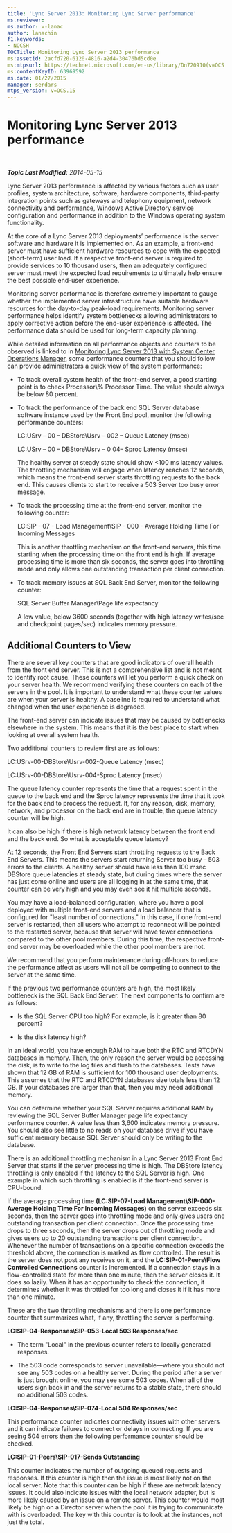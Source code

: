 ```yaml
---
title: 'Lync Server 2013: Monitoring Lync Server performance'
ms.reviewer: 
ms.author: v-lanac
author: lanachin
f1.keywords:
- NOCSH
TOCTitle: Monitoring Lync Server 2013 performance
ms:assetid: 2acfd720-6120-4816-a2d4-30476bd5cd0e
ms:mtpsurl: https://technet.microsoft.com/en-us/library/Dn720910(v=OCS.15)
ms:contentKeyID: 63969592
ms.date: 01/27/2015
manager: serdars
mtps_version: v=OCS.15
---
```


<div data-xmlns="http://www.w3.org/1999/xhtml">

<div class="topic" data-xmlns="http://www.w3.org/1999/xhtml" data-msxsl="urn:schemas-microsoft-com:xslt" data-cs="https://msdn.microsoft.com/">

<div data-asp="https://msdn2.microsoft.com/asp">

# Monitoring Lync Server 2013 performance

</div>

<div id="mainSection">

<div id="mainBody">

<span> </span>

_**Topic Last Modified:** 2014-05-15_

Lync Server 2013 performance is affected by various factors such as user profiles, system architecture, software, hardware components, third-party integration points such as gateways and telephony equipment, network connectivity and performance, Windows Active Directory service configuration and performance in addition to the Windows operating system functionality.

At the core of a Lync Server 2013 deployments’ performance is the server software and hardware it is implemented on. As an example, a front-end server must have sufficient hardware resources to cope with the expected (short-term) user load. If a respective front-end server is required to provide services to 10 thousand users, then an adequately configured server must meet the expected load requirements to ultimately help ensure the best possible end-user experience.

Monitoring server performance is therefore extremely important to gauge whether the implemented server infrastructure have suitable hardware resources for the day-to-day peak-load requirements. Monitoring server performance helps identify system bottlenecks allowing administrators to apply corrective action before the end-user experience is affected. The performance data should be used for long-term capacity planning.

While detailed information on all performance objects and counters to be observed is linked to in [Monitoring Lync Server 2013 with System Center Operations Manager](lync-server-2013-monitoring-lync-server-with-system-center-operations-manager.md), some performance counters that you should follow can provide administrators a quick view of the system performance:

  - To track overall system health of the front-end server, a good starting point is to check Processor\\% Processor Time. The value should always be below 80 percent.

  - To track the performance of the back end SQL Server database software instance used by the Front End pool, monitor the following performance counters:
    
    LC:USrv – 00 – DBStore\\Usrv – 002 – Queue Latency (msec)
    
    LC:USrv – 00 – DBStore\\Usrv – 0 04– Sproc Latency (msec)
    
    The healthy server at steady state should show \<100 ms latency values. The throttling mechanism will engage when latency reaches 12 seconds, which means the front-end server starts throttling requests to the back end. This causes clients to start to receive a 503 Server too busy error message.

  - To track the processing time at the front-end server, monitor the following counter:
    
    LC:SIP - 07 - Load Management\\SIP - 000 - Average Holding Time For Incoming Messages
    
    This is another throttling mechanism on the front-end servers, this time starting when the processing time on the front end is high. If average processing time is more than six seconds, the server goes into throttling mode and only allows one outstanding transaction per client connection.

  - To track memory issues at SQL Back End Server, monitor the following counter:
    
    SQL Server Buffer Manager\\Page life expectancy
    
    A low value, below 3600 seconds (together with high latency writes/sec and checkpoint pages/sec) indicates memory pressure.

<div>

## Additional Counters to View

There are several key counters that are good indicators of overall health from the front end server. This is not a comprehensive list and is not meant to identify root cause. These counters will let you perform a quick check on your server health. We recommend verifying these counters on each of the servers in the pool. It is important to understand what these counter values are when your server is healthy. A baseline is required to understand what changed when the user experience is degraded.

The front-end server can indicate issues that may be caused by bottlenecks elsewhere in the system. This means that it is the best place to start when looking at overall system health.

Two additional counters to review first are as follows:

LC:USrv-00-DBStore\\Usrv-002-Queue Latency (msec)

LC:USrv-00-DBStore\\Usrv-004-Sproc Latency (msec)

The queue latency counter represents the time that a request spent in the queue to the back end and the Sproc latency represents the time that it took for the back end to process the request. If, for any reason, disk, memory, network, and processor on the back end are in trouble, the queue latency counter will be high.

It can also be high if there is high network latency between the front end and the back end. So what is acceptable queue latency?

At 12 seconds, the Front End Servers start throttling requests to the Back End Servers. This means the servers start returning Server too busy – 503 errors to the clients. A healthy server should have less than 100 msec DBStore queue latencies at steady state, but during times where the server has just come online and users are all logging in at the same time, that counter can be very high and you may even see it hit multiple seconds.

You may have a load-balanced configuration, where you have a pool deployed with multiple front-end servers and a load balancer that is configured for "least number of connections." In this case, if one front-end server is restarted, then all users who attempt to reconnect will be pointed to the restarted server, because that server will have fewer connections compared to the other pool members. During this time, the respective front-end server may be overloaded while the other pool members are not.

We recommend that you perform maintenance during off-hours to reduce the performance affect as users will not all be competing to connect to the server at the same time.

If the previous two performance counters are high, the most likely bottleneck is the SQL Back End Server. The next components to confirm are as follows:

  - Is the SQL Server CPU too high? For example, is it greater than 80 percent?

  - Is the disk latency high?

In an ideal world, you have enough RAM to have both the RTC and RTCDYN databases in memory. Then, the only reason the server would be accessing the disk, is to write to the log files and flush to the databases. Tests have shown that 12 GB of RAM is sufficient for 100 thousand user deployments. This assumes that the RTC and RTCDYN databases size totals less than 12 GB. If your databases are larger than that, then you may need additional memory.

You can determine whether your SQL Server requires additional RAM by reviewing the SQL Server Buffer Manager page life expectancy performance counter. A value less than 3,600 indicates memory pressure. You should also see little to no reads on your database drive if you have sufficient memory because SQL Server should only be writing to the database.

There is an additional throttling mechanism in a Lync Server 2013 Front End Server that starts if the server processing time is high. The DBStore latency throttling is only enabled if the latency to the SQL Server is high. One example in which such throttling is enabled is if the front-end server is CPU-bound.

If the average processing time **(LC:SIP-07-Load Management\\SIP-000-Average Holding Time For Incoming Messages)** on the server exceeds six seconds, then the server goes into throttling mode and only gives users one outstanding transaction per client connection. Once the processing time drops to three seconds, then the server drops out of throttling mode and gives users up to 20 outstanding transactions per client connection. Whenever the number of transactions on a specific connection exceeds the threshold above, the connection is marked as flow controlled. The result is the server does not post any receives on it, and the **LC:SIP-01-Peers\\Flow Controlled Connections** counter is incremented. If a connection stays in a flow-controlled state for more than one minute, then the server closes it. It does so lazily. When it has an opportunity to check the connection, it determines whether it was throttled for too long and closes it if it has more than one minute.

These are the two throttling mechanisms and there is one performance counter that summarizes what, if any, throttling the server is performing.

**LC:SIP-04-Responses\\SIP-053-Local 503 Responses/sec**

  - The term "Local" in the previous counter refers to locally generated responses.

  - The 503 code corresponds to server unavailable—where you should not see any 503 codes on a healthy server. During the period after a server is just brought online, you may see some 503 codes. When all of the users sign back in and the server returns to a stable state, there should no additional 503 codes.

**LC:SIP-04-Responses\\SIP-074-Local 504 Responses/sec**

This performance counter indicates connectivity issues with other servers and it can indicate failures to connect or delays in connecting. If you are seeing 504 errors then the following performance counter should be checked.

**LC:SIP-01-Peers\\SIP-017-Sends Outstanding**

This counter indicates the number of outgoing queued requests and responses. If this counter is high then the issue is most likely not on the local server. Note that this counter can be high if there are network latency issues. It could also indicate issues with the local network adapter, but is more likely caused by an issue on a remote server. This counter would most likely be high on a Director server when the pool it is trying to communicate with is overloaded. The key with this counter is to look at the instances, not just the total.

</div>

</div>

<span> </span>

</div>

</div>

</div>

